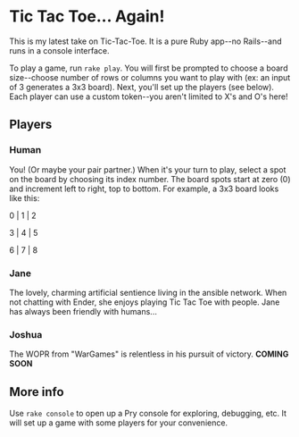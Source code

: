# Tic Tac Toe... Again!

This is my latest take on Tic-Tac-Toe. It is a pure Ruby app--no Rails--and runs in a console interface.

To play a game, run `rake play`. You will first be prompted to choose a board size--choose number of rows or columns you want to play with (ex: an input of 3 generates a 3x3 board). Next, you'll set up the players (see below). Each player can use a custom token--you aren't limited to X's and O's here!

## Players

### Human
You! (Or maybe your pair partner.) When it's your turn to play, select a spot on the board by choosing its index number. The board spots start at zero (0) and increment left to right, top to bottom. For example, a 3x3 board looks like this:

0 | 1 | 2

3 | 4 | 5

6 | 7 | 8

### Jane
The lovely, charming artificial sentience living in the ansible network. When not chatting with Ender, she enjoys playing Tic Tac Toe with people. Jane has always been friendly with humans...

### Joshua
The WOPR from "WarGames" is relentless in his pursuit of victory. **COMING SOON**


## More info
Use `rake console` to open up a Pry console for exploring, debugging, etc. It will set up a game with some players for your convenience.

